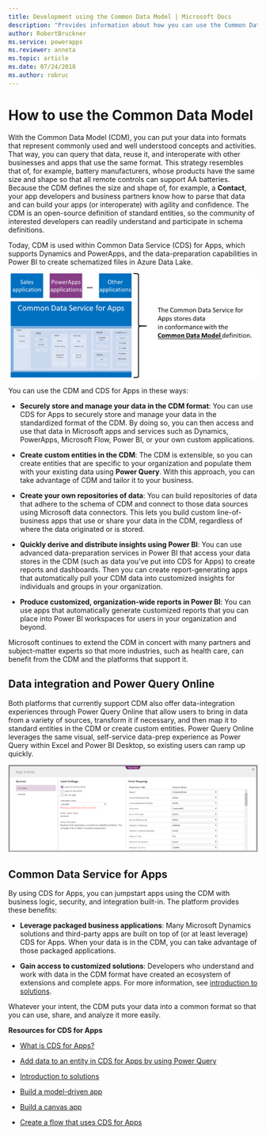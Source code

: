 ```yaml
---
title: Development using the Common Data Model | Microsoft Docs
description: "Provides information about how you can use the Common Data Model to develop apps and solutions."
author: RobertBruckner
ms.service: powerapps
ms.reviewer: anneta
ms.topic: article
ms.date: 07/24/2018
ms.author: robruc
---
```


# How to use the Common Data Model

With the Common Data Model (CDM), you can put your data into formats that represent commonly used and well understood concepts and activities. That way, you can query that data, reuse it, and interoperate with other businesses and apps that use the same format. This strategy resembles that of, for example, battery manufacturers, whose products have the same size and shape so that all remote controls can support AA batteries. Because the CDM defines the size and shape of, for example, a **Contact**, your app developers and business partners know how to parse that data and can build your apps (or interoperate) with agility and confidence. The CDM is an open-source definition of standard entities, so the community of interested developers can readily understand and participate in schema definitions.

Today, CDM is used within Common Data Service (CDS) for Apps, which supports Dynamics and PowerApps, and the data-preparation capabilities in Power BI to create schematized files in Azure Data Lake.

![Common Data Model with CDS for Apps](media/cdm-with-cds.png)

You can use the CDM and CDS for Apps in these ways:

- **Securely store and manage your data in the CDM format**: You can use CDS for Apps to securely store and manage your data in the standardized format of the CDM. By doing so, you can then access and use that data in Microsoft apps and services such as Dynamics, PowerApps, Microsoft Flow, Power BI, or your own custom applications.

- **Create custom entities in the CDM**: The CDM is extensible, so you can create entities that are specific to your organization and populate them with your existing data using **Power Query**. With this approach, you can take advantage of CDM and tailor it to your business.

- **Create your own repositories of data**: You can build repositories of data that adhere to the schema of CDM and connect to those data sources using Microsoft data connectors. This lets you build custom line-of-business apps that use or share your data in the CDM, regardless of where the data originated or is stored.

- **Quickly derive and distribute insights using Power BI**: You can use advanced data-preparation services in Power BI that access your data stores in the CDM (such as data you’ve put into CDS for Apps) to create reports and dashboards. Then you can create report-generating apps that automatically pull your CDM data into customized insights for individuals and groups in your organization.

- **Produce customized, organization-wide reports in Power BI**: You can use apps that automatically generate customized reports that you can place into Power BI workspaces for users in your organization and beyond.

Microsoft continues to extend the CDM in concert with many partners and subject-matter experts so that more industries, such as health
care, can benefit from the CDM and the platforms that support it.

## Data integration and Power Query Online

Both platforms that currently support CDM also offer data-integration experiences through Power Query Online that allow users to bring in data from a variety of sources, transform it if necessary, and then map it to standard entities in the CDM or create custom entities. Power Query Online leverages the same visual, self-service data-prep experience as Power Query within Excel and Power BI Desktop, so existing users can ramp up quickly.

![Map data with entities in CDM](media/cdm-map-entities.png)

## Common Data Service for Apps

By using CDS for Apps, you can jumpstart apps using the CDM with business logic, security, and integration built-in. The platform provides these benefits:

- **Leverage packaged business applications**: Many Microsoft Dynamics solutions and third-party apps are built on top of (or at least leverage) CDS for Apps. When your data is in the CDM, you can take advantage of those packaged applications.

- **Gain access to customized solutions**: Developers who understand and work with data in the CDM format have created an ecosystem of extensions and complete apps. For more information, see [introduction to solutions](https://docs.microsoft.com/powerapps/developer/common-data-service/introduction-solutions).

Whatever your intent, the CDM puts your data into a common format so that you can use, share, and analyze it more easily.

**Resources for CDS for Apps**

- [What is CDS for Apps?](../maker/common-data-service/data-platform-intro.md)

- [Add data to an entity in CDS for Apps by using Power Query](../maker/common-data-service/data-platform-cds-newentity-pq.md)

- [Introduction to solutions](../developer/common-data-service/introduction-solutions.md)

- [Build a model-driven app](../maker/model-driven-apps/model-driven-app-overview.md)

- [Build a canvas app](../maker/canvas-apps/getting-started.md)

- [Create a flow that uses CDS for Apps](https://docs.microsoft.com/flow/common-data-model-intro)
